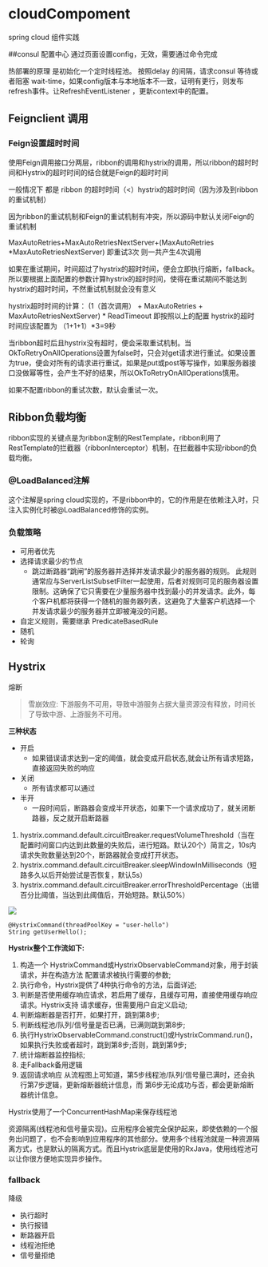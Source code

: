 # cloudCompoment
spring cloud 组件实践
 
##consul 配置中心
通过页面设置config，无效，需要通过命令完成

热部署的原理  是初始化一个定时线程池。 按照delay 的间隔，请求consul 等待或者阻塞 wait-time，如果config版本与本地版本不一致，证明有更行，则发布refresh事件。让RefreshEventListener ，更新context中的配置。


## Feignclient 调用
### Feign设置超时时间
使用Feign调用接口分两层，ribbon的调用和hystrix的调用，所以ribbon的超时时间和Hystrix的超时时间的结合就是Feign的超时时间

一般情况下 都是 ribbon 的超时时间（<）hystrix的超时时间（因为涉及到ribbon的重试机制）

因为ribbon的重试机制和Feign的重试机制有冲突，所以源码中默认关闭Feign的重试机制

MaxAutoRetries+MaxAutoRetriesNextServer+(MaxAutoRetries *MaxAutoRetriesNextServer) 即重试3次 则一共产生4次调用

如果在重试期间，时间超过了hystrix的超时时间，便会立即执行熔断，fallback。所以要根据上面配置的参数计算hystrix的超时时间，使得在重试期间不能达到hystrix的超时时间，不然重试机制就会没有意义

hystrix超时时间的计算： (1（首次调用） + MaxAutoRetries + MaxAutoRetriesNextServer) * ReadTimeout 即按照以上的配置 hystrix的超时时间应该配置为 （1+1+1）*3=9秒


当ribbon超时后且hystrix没有超时，便会采取重试机制。当OkToRetryOnAllOperations设置为false时，只会对get请求进行重试。如果设置为true，便会对所有的请求进行重试，如果是put或post等写操作，如果服务器接口没做幂等性，会产生不好的结果，所以OkToRetryOnAllOperations慎用。

如果不配置ribbon的重试次数，默认会重试一次。


## Ribbon负载均衡
ribbon实现的关键点是为ribbon定制的RestTemplate，ribbon利用了RestTemplate的拦截器（ribbonInterceptor）机制，在拦截器中实现ribbon的负载均衡。

### @LoadBalanced注解
这个注解是spring cloud实现的，不是ribbon中的，它的作用是在依赖注入时，只注入实例化时被@LoadBalanced修饰的实例。

### 负载策略
- 可用者优先
- 选择请求最少的节点 
    - 跳过断路器“跳闸”的服务器并选择并发请求最少的服务器的规则。 此规则通常应与ServerListSubsetFilter一起使用，后者对规则可见的服务器设置限制。这确保了它只需要在少量服务器中找到最小的并发请求。此外，每个客户机都将获得一个随机的服务器列表，这避免了大量客户机选择一个并发请求最少的服务器并立即被淹没的问题。
- 自定义规则，需要继承 PredicateBasedRule
- 随机
- 轮询


## Hystrix 
熔断

> 雪崩效应: 下游服务不可用，导致中游服务占据大量资源没有释放，时间长了导致中游、上游服务不可用。

**三种状态**
- 开启
  - 如果错误请求达到一定的阈值，就会变成开启状态,就会让所有请求短路，直接返回失败的响应
- 关闭
  - 所有请求都可以通过
- 半开
  - 一段时间后，断路器会变成半开状态，如果下一个请求成功了，就关闭断路器，反之就开启断路器

1. hystrix.command.default.circuitBreaker.requestVolumeThreshold（当在配置时间窗口内达到此数量的失败后，进行短路。默认20个）简言之，10s内请求失败数量达到20个，断路器就会变成打开状态。
2. hystrix.command.default.circuitBreaker.sleepWindowInMilliseconds（短路多久以后开始尝试是否恢复，默认5s）
3. hystrix.command.default.circuitBreaker.errorThresholdPercentage（出错百分比阈值，当达到此阈值后，开始短路。默认50%）

![](https://img-blog.csdnimg.cn/20190621144810332.png?x-oss-process=image/watermark,type_ZmFuZ3poZW5naGVpdGk,shadow_10,text_aHR0cHM6Ly9ibG9nLmNzZG4ubmV0L3dhbmdjaGVuZ21pbmcx,size_16,color_FFFFFF,t_70)
```
@HystrixCommand(threadPoolKey = "user-hello")
String getUserHello();
```

**Hystrix整个工作流如下:**

1. 构造一个 HystrixCommand或HystrixObservableCommand对象，用于封装请求，并在构造方法 配置请求被执行需要的参数; 
2. 执行命令，Hystrix提供了4种执行命令的方法，后面详述; 
3. 判断是否使用缓存响应请求，若启用了缓存，且缓存可用，直接使用缓存响应请求。Hystrix支持 请求缓存，但需要用户自定义启动; 
4. 判断熔断器是否打开，如果打开，跳到第8步; 
5. 判断线程池/队列/信号量是否已满，已满则跳到第8步; 
6. 执行HystrixObservableCommand.construct()或HystrixCommand.run()，如果执行失败或者超时，跳到第8步;否则，跳到第9步; 
7. 统计熔断器监控指标; 
8. 走Fallback备用逻辑 
9. 返回请求响应
从流程图上可知道，第5步线程池/队列/信号量已满时，还会执行第7步逻辑，更新熔断器统计信息，而 第6步无论成功与否，都会更新熔断器统计信息。


Hystrix使用了一个ConcurrentHashMap来保存线程池

资源隔离(线程池和信号量实现)。应用程序会被完全保护起来，即使依赖的一个服务出问题了，也不会影响到应用程序的其他部分。使用多个线程池就是一种资源隔离方式，也是默认的隔离方式。而且Hystrix底层是使用的RxJava，使用线程池可以让你很方便地实现异步操作。


### fallback
降级
- 执行超时
- 执行报错
- 断路器开启
- 线程池拒绝
- 信号量拒绝
